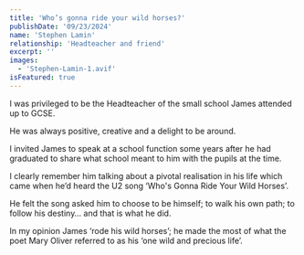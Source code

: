 ```yaml
---
title: 'Who’s gonna ride your wild horses?'
publishDate: '09/23/2024'
name: 'Stephen Lamin'
relationship: 'Headteacher and friend'
excerpt: ''
images:
  - 'Stephen-Lamin-1.avif'
isFeatured: true
---
```


I was privileged to be the Headteacher of the small school James attended up to GCSE.

He was always positive, creative and a delight to be around.

I invited James to speak at a school function some years after he had graduated to share what school meant to him with the pupils at the time.

I clearly remember him talking about a pivotal realisation in his life which came when he’d heard the U2 song ‘Who's Gonna Ride Your Wild Horses’.

He felt the song asked him to choose to be himself; to walk his own path; to follow his destiny… and that is what he did.

In my opinion James ‘rode his wild horses’; he made the most of what the poet Mary Oliver referred to as his ‘one wild and precious life’.